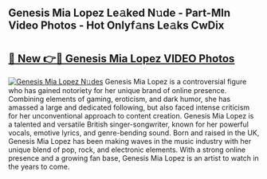 ## Genesis Mia Lopez Le𝚊ked N𝚞de - Part-Mln Video Photos - Hot Onlyf𝚊ns Le𝚊ks CwDix

# <h2><a href="http://ab79520.deff.icu/?id=Genesis+Mia+Lopez">🔗 New 👉🔴 Genesis Mia Lopez VIDEO Photos</a></h2>

[![Genesis Mia Lopez N𝚞des](https://i.imgur.com/rIISA9y.gif)](http://ab79520.deff.icu/?id=Genesis+Mia+Lopez)
Genesis Mia Lopez is a controversial figure who has gained notoriety for her unique brand of online presence. Combining elements of gaming, eroticism, and dark humor, she has amassed a large and dedicated following, but also faced intense criticism for her unconventional approach to content creation. Genesis Mia Lopez is a talented and versatile British singer-songwriter, known for her powerful vocals, emotive lyrics, and genre-bending sound. Born and raised in the UK, Genesis Mia Lopez has been making waves in the music industry with her unique blend of pop, rock, and electronic elements. With a strong online presence and a growing fan base, Genesis Mia Lopez is an artist to watch in the years to come.
